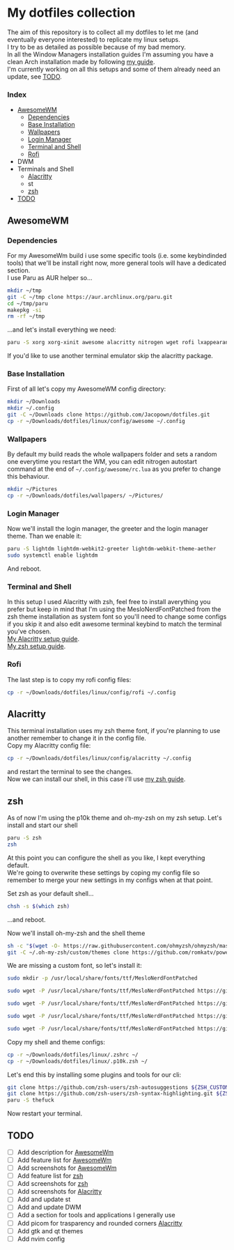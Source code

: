 # My dotfiles collection

The aim of this repository is to collect all my dotfiles to let me (and eventually everyone interested) to replicate my linux setups.  
I try to be as detailed as possible because of my bad memory.  
In all the Window Managers installation guides I'm assuming you have a clean Arch installation made by following [my guide](https://github.com/Jacopown/dotfiles/blob/main/linux/Arch%20Installation%20Guide.md).  
I'm currently working on all this setups and some of them already need an update, see [TODO](#todo).

### Index

- [AwesomeWM](#awesomewm)
  - [Dependencies](#dependencies)
  - [Base Installation](#base-installation)
  - [Wallpapers](#wallpapers)
  - [Login Manager](#login-manager)
  - [Terminal and Shell](#terminal-and-shell)
  - [Rofi](#rofi)
- DWM
- Terminals and Shell
  - [Alacritty](#alacritty)
  - st
  - [zsh](#zsh)
- [TODO](#todo)

## AwesomeWM

### Dependencies

For my AwesomeWm build i use some specific tools (i.e. some keybindinded tools) that we'll be install right now, more general tools will have a dedicated section.  
I use Paru as AUR helper so...

```bash
mkdir ~/tmp
git -C ~/tmp clone https://aur.archlinux.org/paru.git
cd ~/tmp/paru
makepkg -si
rm -rf ~/tmp
```

...and let's install everything we need:

```bash
paru -S xorg xorg-xinit awesome alacritty nitrogen wget rofi lxappearance qt5ct brave-bin 
```

If you'd like to use another terminal emulator skip the alacritty package.

### Base Installation

First of all let's copy my AwesomeWM config directory:

```bash
mkdir ~/Downloads
mkdir ~/.config 
git -C ~/Downloads clone https://github.com/Jacopown/dotfiles.git
cp -r ~/Downloads/dotfiles/linux/config/awesome ~/.config
```

### Wallpapers

By default my build reads the whole wallpapers folder and sets a random one everytime you restart the WM, you can edit nitrogen autostart command at the end of `~/.config/awesome/rc.lua` as you prefer to change this behaviour.

```bash
mkdir ~/Pictures 
cp -r ~/Downloads/dotfiles/wallpapers/ ~/Pictures/
```

### Login Manager

Now we'll install the login manager, the greeter and the login manager theme. Than we enable it:

 ```bash
paru -S lightdm lightdm-webkit2-greeter lightdm-webkit-theme-aether
sudo systemctl enable lightdm
 ```

And reboot.

### Terminal and Shell

In this setup I used Alacritty with zsh, feel free to install averything you prefer but keep in mind that I'm using the MesloNerdFontPatched from the zsh theme installation as system font so you'll need to change some configs if you skip it and also edit awesome terminal keybind to match the terminal you've chosen.  
[My Alacritty setup guide](#alacritty).  
[My zsh setup guide](#zsh).

### Rofi

The last step is to copy my rofi config files:

```bash
cp -r ~/Downloads/dotfiles/linux/config/rofi ~/.config
```

## Alacritty

This terminal installation uses my zsh theme font, if you're planning to use another remember to change it in the config file.  
Copy my Alacritty config file:

```bash
cp -r ~/Downloads/dotfiles/linux/config/alacritty ~/.config
```

and restart the terminal to see the changes.  
Now we can install our shell, in this case i'll use [my zsh guide](#zsh).

## zsh

As of now I'm using the p10k theme and oh-my-zsh on my zsh setup.
Let's install and start our shell

```bash
paru -S zsh
zsh
```

At this point you can configure the shell as you like, I kept everything default.  
We're going to overwrite these settings by coping my config file so remember to merge your new settings in my configs when at that point.

Set zsh as your default shell...

```bash
chsh -s $(which zsh)
```

...and reboot.

Now we'll install oh-my-zsh and the shell theme

```bash
sh -c "$(wget -O- https://raw.githubusercontent.com/ohmyzsh/ohmyzsh/master/tools/install.sh)"
git -C ~/.oh-my-zsh/custom/themes clone https://github.com/romkatv/powerlevel10k.git
```

We are missing a custom font, so let's install it:

```bash
sudo mkdir -p /usr/local/share/fonts/ttf/MesloNerdFontPatched
```

```bash
sudo wget -P /usr/local/share/fonts/ttf/MesloNerdFontPatched https://github.com/romkatv/powerlevel10k-media/raw/master/MesloLGS%20NF%20Regular.ttf
```

```bash
sudo wget -P /usr/local/share/fonts/ttf/MesloNerdFontPatched https://github.com/romkatv/powerlevel10k-media/raw/master/MesloLGS%20NF%20Bold.ttf
```

```bash
sudo wget -P /usr/local/share/fonts/ttf/MesloNerdFontPatched https://github.com/romkatv/powerlevel10k-media/raw/master/MesloLGS%20NF%20Italic.ttf
```

```bash
sudo wget -P /usr/local/share/fonts/ttf/MesloNerdFontPatched https://github.com/romkatv/powerlevel10k-media/raw/master/MesloLGS%20NF%20Bold%20Italic.ttf
```

Copy my shell and theme configs:

```bash
cp -r ~/Downloads/dotfiles/linux/.zshrc ~/
cp -r ~/Downloads/dotfiles/linux/.p10k.zsh ~/
```

Let's end this by installing some plugins and tools for our cli:

```bash
git clone https://github.com/zsh-users/zsh-autosuggestions ${ZSH_CUSTOM:-~/.oh-my-zsh/custom}/plugins/zsh-autosuggestions
git clone https://github.com/zsh-users/zsh-syntax-highlighting.git ${ZSH_CUSTOM:-~/.oh-my-zsh/custom}/plugins/zsh-syntax-highlighting
paru -S thefuck
```

Now restart your terminal.

## TODO

- [ ] Add description for [AwesomeWm](#awesomewm)
- [ ] Add feature list for [AwesomeWm](#awesomewm)
- [ ] Add screenshots for [AwesomeWm](#awesomewm)
- [ ] Add feature list for [zsh](#zsh)
- [ ] Add screenshots for [zsh](#zsh)
- [ ] Add screenshots for [Alacritty](#alacritty)
- [ ] Add and update st
- [ ] Add and update DWM
- [ ] Add a section for tools and applications I generally use
- [ ] Add picom for trasparency and rounded corners [Alacritty](#alacritty)
- [ ] Add gtk and qt themes
- [ ] Add nvim config
